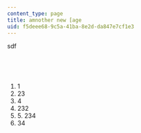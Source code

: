 ```yaml
---
content_type: page
title: amnother new [age
uid: f5deee68-9c5a-41ba-8e2d-da847e7cf1e3
---
```

sdf

 

 

1. 1
2. 23
3. 4
4. 232
5. 5\. 234
6. 34